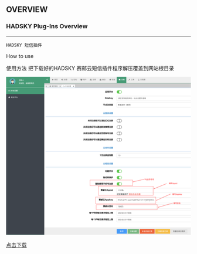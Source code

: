 ## OVERVIEW

### HADSKY Plug-Ins Overview

------
	HADSKY 短信插件
How to use

使用方法
    把下载好的HADSKY 赛邮云短信插件程序解压覆盖到网站根目录

![Submail](./markdown/1.png)

[点击下载](https://github.com/submail-developers/hadsky_sms/archive/master.zip)
